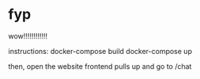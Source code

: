 # fyp
wow!!!!!!!!!!!!

instructions:
docker-compose build
docker-compose up

then, open the website frontend pulls up and go to /chat
